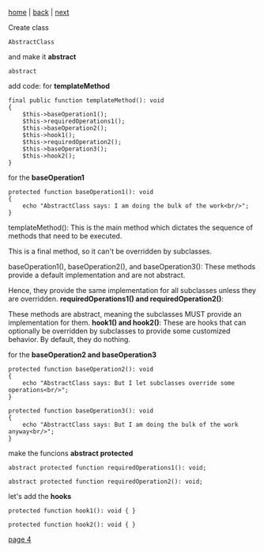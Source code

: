 [home](./page01.md) | [back](./page02.md) | [next](./page04.md)

Create class
```
AbstractClass
```

and make it **abstract**
```
abstract
```
add code: for **templateMethod**
```
final public function templateMethod(): void
{
    $this->baseOperation1();
    $this->requiredOperations1();
    $this->baseOperation2();
    $this->hook1();
    $this->requiredOperation2();
    $this->baseOperation3();
    $this->hook2();
}
```
for the **baseOperation1**
```
protected function baseOperation1(): void
{
    echo "AbstractClass says: I am doing the bulk of the work<br/>";
}
```
templateMethod(): This is the main method which dictates the sequence of methods that need to be executed. 

This is a final method, so it can't be overridden by subclasses.

baseOperation1(), baseOperation2(), and baseOperation3(): These methods provide a default implementation and are not abstract. 

Hence, they provide the same implementation for all subclasses unless they are overridden.
**requiredOperations1() and requiredOperation2()**: 

These methods are abstract, meaning the subclasses MUST provide an implementation for them.
**hook1() and hook2()**: These are hooks that can optionally be overridden by subclasses to provide some customized behavior. By default, they do nothing.


for the **baseOperation2 and baseOperation3**
```
protected function baseOperation2(): void
{
    echo "AbstractClass says: But I let subclasses override some operations<br/>";
}

protected function baseOperation3(): void
{
    echo "AbstractClass says: But I am doing the bulk of the work anyway<br/>";
}
```

make the funcions **abstract protected**

```
abstract protected function requiredOperations1(): void;

abstract protected function requiredOperation2(): void;
```

let's add the **hooks**

```
protected function hook1(): void { }

protected function hook2(): void { }
```










[page 4](./page04.md)
